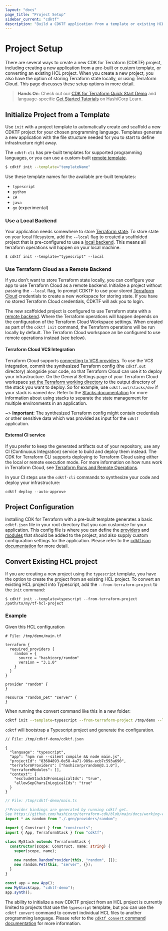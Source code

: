 ```yaml
---
layout: "docs"
page_title: "Project Setup"
sidebar_current: "cdktf"
description: "Build a CDKTF application from a template or existing HCL project, and configure storage for Terraform state."
---
```


# Project Setup

There are several ways to create a new CDK for Terraform (CDKTF) project, including creating a new application from a pre-built or custom template, or converting an existing HCL project. When you create a new project, you also have the option of storing Terraform state locally, or using Terraform Cloud. This page discusses these setup options in more detail.

> **Hands On**: Check out our [CDK for Terraform Quick Start Demo](https://learn.hashicorp.com/tutorials/terraform/cdktf-install?in=terraform/cdktf) and language-specific [Get Started Tutorials](https://learn.hashicorp.com/collections/terraform/cdktf) on HashiCorp Learn.

## Initialize Project from a Template

Use `init` with a project template to automatically create and scaffold a new CDKTF project for your chosen programming language.
Templates generate a new application with the file structure needed for you to start to define infrastructure right away.

The `cdktf-cli` has pre-built templates for supported programming languages, or you can use a custom-built [remote template](/docs/cdktf/create-and-deploy/remote-templates.html).

```bash
$ cdktf init --template="templateName"
```

Use these template names for the available pre-built templates:

- `typescript`
- `python`
- `c#`
- `java`
- `go` (experimental)

### Use a Local Backend

Your application needs somewhere to store [Terraform state](https://www.terraform.io/docs/language/state/index.html). To store state on your local filesystem, add the `--local` flag to created a scaffolded project that is pre-configured to use a [local backend](https://www.terraform.io/docs/language/settings/backends/local.html). This means all terraform operations will happen on your local machine.

```
$ cdktf init --template="typescript" --local
```

### Use Terraform Cloud as a Remote Backend

If you don't want to store Terraform state locally, you can configure your app to use Terraform Cloud as a remote backend. Initialize a project without passing the `--local` flag, to prompt CDKTF to use your stored [Terraform Cloud](https://www.terraform.io/docs/cloud/index.html) credentials to create a new workspace for storing state. If you have no stored Terraform Cloud credentials, CDKTF will ask you to login.

The new scaffolded project is configured to use Terraform state with a [remote backend](https://www.terraform.io/docs/language/settings/backends/remote.html). Where the Terraform operations will happen depends on the configuration of the Terraform Cloud Workspace settings. When created as part of the `cdktf init` command, the Terraform operations will be run locally by default. The Terraform Cloud workspace an be configured to use remote operations instead (see below).

#### Terraform Cloud VCS Integration

Terraform Cloud supports [connecting to VCS providers](https://www.terraform.io/docs/cloud/vcs/index.html). To use the VCS integration, commit the synthesized Terraform config (the `cdktf.out` directory) alongside your code, so that Terraform Cloud can use it to deploy your infrastructure. On the General Settings page of your Terraform Cloud workspace [set the Terraform working directory](https://www.terraform.io/docs/cloud/workspaces/settings.html#terraform-working-directory) to the output directory of the stack you want to deploy. So for example, use `cdktf.out/stacks/dev` if your stack is named `dev`. Refer to the [Stacks documentation](./stacks.html) for more information about using stacks to separate the state management for multiple environments in an application.

~> **Important**: The synthesized Terraform config might contain credentials or other sensitive data which was provided as input for the `cdktf` application.

#### External CI service

If you prefer to keep the generated artifacts out of your repository, use any CI (Continuous Integration) service to build and deploy them instead. The CDK for Terraform CLI supports deploying to Terraform Cloud using either the local or remote execution mode. For more information on how runs work in Terraform Cloud, see [Terraform Runs and Remote Operations](https://www.terraform.io/docs/cloud/run/index.html).

In your CI steps use the `cdktf-cli` commands to synthesize your code and deploy your infrastructure:

```
cdktf deploy --auto-approve
```

## Project Configuration

Installing CDK for Terraform with a pre-built template generates a basic `cdktf.json` file in your root directory that you can customize for your application. This config file is where you can define the [providers](/docs/cdktf/concepts/fundamentals/providers.html) and [modules](docs/cdktf/concepts/fundamentals/modules.html) that should be added to the project, and also supply custom configuration settings for the application. Please refer to the [cdktf.json documentation](/docs/cdktf/concepts/cdktf-json.html) for more detail.

## Convert Existing HCL project

If you are creating a new project using the `typescript` template, you have the option to create the project from an existing HCL project. To convert an existing HCL project into Typescript, add the `--from-terraform-project` to the `init` command:

```
$ cdktf init --template=typescript --from-terraform-project /path/to/my/tf-hcl-project
```

### Example

Given this HCL configuration

```hcl
# File: /tmp/demo/main.tf

terraform {
  required_providers {
    random = {
      source = "hashicorp/random"
      version = "3.1.0"
    }
  }
}

provider "random" {
}

resource "random_pet" "server" {
}
```

When running the convert command like this in a new folder:

```sh
cdktf init --template=typescript --from-terraform-project /tmp/demo --local
```

`cdktf` will bootstrap a Typescript project and generate the configuration.

```jsonc
// File: /tmp/cdktf-demo/cdktf.json

{
  "language": "typescript",
  "app": "npm run --silent compile && node main.js",
  "projectId": "83684893-0e58-4a71-989a-ecb7c593a690",
  "terraformProviders": ["hashicorp/random@3.1.0"],
  "terraformModules": [],
  "context": {
    "excludeStackIdFromLogicalIds": "true",
    "allowSepCharsInLogicalIds": "true"
  }
}
```

```ts
// File: /tmp/cdktf-demo/main.ts

/*Provider bindings are generated by running cdktf get.
See https://github.com/hashicorp/terraform-cdk/blob/main/docs/working-with-cdk-for-terraform/using-providers.md#importing-providers-and-modules for more details.*/
import * as random from "./.gen/providers/random";

import { Construct } from "constructs";
import { App, TerraformStack } from "cdktf";

class MyStack extends TerraformStack {
  constructor(scope: Construct, name: string) {
    super(scope, name);

    new random.RandomProvider(this, "random", {});
    new random.Pet(this, "server", {});
  }
}

const app = new App();
new MyStack(app, "cdktf-demo");
app.synth();
```

The ability to initialize a new CDKTF project from an HCL project is currently limited to projects that use the `typescript` template, but you can use the `cdktf convert` command to convert individual HCL files to another programming language. Please refer to the [`cdktf convert` command documentation](/docs/cdktf/cli-reference/commands.html) for more information.
